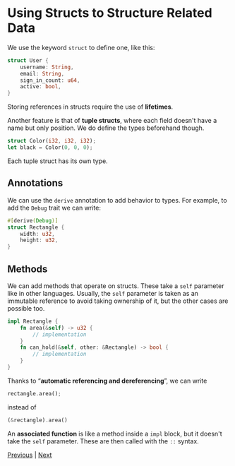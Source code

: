 # Using Structs to Structure Related Data

We use the keyword `struct` to define one, like this:

```rust
struct User {
    username: String,
    email: String,
    sign_in_count: u64,
    active: bool,
}
```

Storing references in structs require the use of **lifetimes**.

Another feature is that of **tuple structs**, where each field doesn't have a name but
only position. We do define the types beforehand though.

```rust
struct Color(i32, i32, i32);
let black = Color(0, 0, 0);
```

Each tuple struct has its own type.

## Annotations

We can use the `derive` annotation to add behavior to types. For example, to add the
`Debug` trait we can write:

```rust
#[derive(Debug)]
struct Rectangle {
    width: u32,
    height: u32,
}
```

## Methods

We can add methods that operate on structs. These take a `self` parameter like in other
languages. Usually, the `self` parameter is taken as an immutable reference to avoid
taking ownership of it, but the other cases are possible too.

```rust
impl Rectangle {
    fn area(&self) -> u32 {
        // implementation
    }
    fn can_hold(&self, other: &Rectangle) -> bool {
        // implementation
    }
}
```

Thanks to “**automatic referencing and dereferencing**”, we can write

```rust
rectangle.area();
```

instead of

```rust
(&rectangle).area()
```

An **associated function** is like a method inside a `impl` block, but it doesn't take
the `self` parameter. These are then called with the `::` syntax.

[Previous](/04-understanding-ownership/ownership/) | [Next](/06-enums-and-pattern-matching/enums/)
